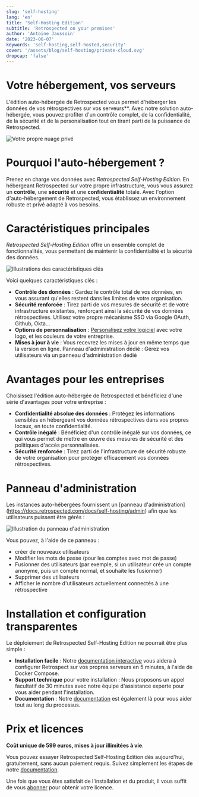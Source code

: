 ```yaml
---
slug: 'self-hosting'
lang: 'en'
title: 'Self-Hosting Edition'
subtitle: 'Retrospected on your premises'
author: 'Antoine Jaussoin'
date: '2023-06-07'
keywords: 'self-hosting,self-hosted,security'
cover: '/assets/blog/self-hosting/private-cloud.svg'
dropcap: 'false'
---
```


# Votre hébergement, vos serveurs

L'édition auto-hébergée de Retrospected vous permet d'héberger les données de vos rétrospectives sur vos serveurs\*\*. Avec notre solution auto-hébergée, vous pouvez profiter d'un contrôle complet, de la confidentialité, de la sécurité et de la personalisation tout en tirant parti de la puissance de Retrospected.

![Votre propre nuage privé](/assets/blog/self-hosting/private-cloud.svg,1024x768)

# Pourquoi l'auto-hébergement ?

Prenez en charge vos données avec _Retrospected Self-Hosting Edition_. En hébergeant Retrospected sur votre propre infrastructure, vous vous assurez un **contrôle**, une **sécurité** et une **confidentialité** totale. Avec l'option d'auto-hébergement de Retrospected, vous établissez un environnement robuste et privé adapté à vos besoins.

# Caractéristiques principales

_Retrospected Self-Hosting Edition_ offre un ensemble complet de fonctionnalités, vous permettant de maintenir la confidentialité et la sécurité des données.

![Illustrations des caractéristiques clés](/assets/blog/self-hosting/lock.svg,1024x768)

Voici quelques caractéristiques clés :

- **Contrôle des données** : Gardez le contrôle total de vos données, en vous assurant qu'elles restent dans les limites de votre organisation.
- **Sécurité renforcée** : Tirez parti de vos mesures de sécurité et de votre infrastructure existantes, renforçant ainsi la sécurité de vos données rétrospectives. Utilisez votre propre mécanisme SSO via Google OAuth, Github, Okta...
- **Options de personnalisation** : [Personalisez votre logiciel](https://docs.retrospected.com/docs/self-hosting/white-labelling) avec votre logo, et les couleurs de votre entreprise.
- **Mises à jour à vie** : Vous recevrez les mises à jour en même temps que la version en ligne.
  Panneau d'administration dédié : Gérez vos utilisateurs via un panneau d'administration dédié

# Avantages pour les entreprises

Choisissez l'édition auto-hébergée de Retrospected et bénéficiez d'une série d'avantages pour votre entreprise :

- **Confidentialité absolue des données** : Protégez les informations sensibles en hébergeant vos données rétrospectives dans vos propres locaux, en toute confidentialité.
- **Contrôle inégalé** : Bénéficiez d'un contrôle inégalé sur vos données, ce qui vous permet de mettre en œuvre des mesures de sécurité et des politiques d'accès personnalisées.
- **Sécurité renforcée** : Tirez parti de l'infrastructure de sécurité robuste de votre organisation pour protéger efficacement vos données rétrospectives.

# Panneau d'administration

Les instances auto-hébergées fournissent un [panneau d'administration] (https://docs.retrospected.com/docs/self-hosting/admin) afin que les utilisateurs puissent être gérés :

![Illustration du panneau d'administration](/assets/blog/self-hosting/admin2.png,1024x768)

Vous pouvez, à l'aide de ce panneau :

- créer de nouveaux utilisateurs
- Modifier les mots de passe (pour les comptes avec mot de passe)
- Fusionner des utilisateurs (par exemple, si un utilisateur crée un compte anonyme, puis un compte normal, et souhaite les fusionner)
- Supprimer des utilisateurs
- Afficher le nombre d'utilisateurs actuellement connectés à une rétrospective

# Installation et configuration transparentes

Le déploiement de Retrospected Self-Hosting Edition ne pourrait être plus simple :

- **Installation facile** : Notre [documentation interactive](https://docs.retrospected.com/docs/self-hosting/quick-start/) vous aidera à configurer Retrospect sur vos propres serveurs en 5 minutes, à l'aide de Docker Compose.
- **Support technique** pour votre installation : Nous proposons un appel facultatif de 30 minutes avec notre équipe d'assistance experte pour vous aider pendant l'installation.
- **Documentation** : Notre [documentation](https://docs.retrospected.com) est également là pour vous aider tout au long du processus.

# Prix et licences

**Coût unique de 599 euros, mises à jour illimitées à vie**.

Vous pouvez essayer Retrospected Self-Hosting Edition dès aujourd'hui, gratuitement, sans aucun paiement requis. Suivez simplement les étapes de notre [documentation](https://docs.retrospected.com/docs/self-hosting/quick-start/).

Une fois que vous êtes satisfait de l'installation et du produit, il vous suffit de vous [abonner](https://app.retrospected.com/subscribe) pour obtenir votre licence.
